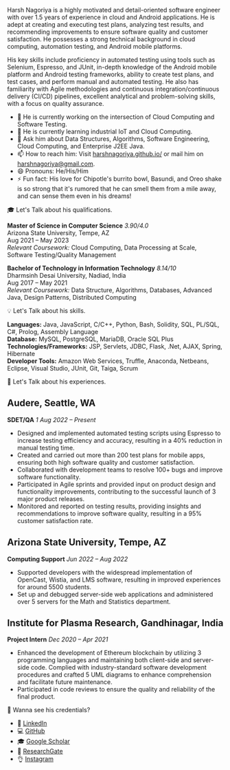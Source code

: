 Harsh Nagoriya is a highly motivated and detail-oriented software engineer with over 1.5 years of experience in cloud and Android applications. He is adept at creating and executing test plans, analyzing test results, and recommending improvements to ensure software quality and customer satisfaction. He possesses a strong technical background in cloud computing, automation testing, and Android mobile platforms.

His key skills include proficiency in automated testing using tools such as Selenium, Espresso, and JUnit, in-depth knowledge of the Android mobile platform and Android testing frameworks, ability to create test plans, and test cases, and perform manual and automated testing. He also has familiarity with Agile methodologies and continuous integration/continuous delivery (CI/CD) pipelines, excellent analytical and problem-solving skills, with a focus on quality assurance.

- 🔭 He is currently working on the intersection of Cloud Computing and Software Testing.
- 🌱 He is currently learning industrial IoT and Cloud Computing.
- 💬 Ask him about Data Structures, Algorithms, Software Engineering, Cloud Computing, and Enterprise J2EE Java.
- 📫 How to reach him: Visit [harshnagoriya.github.io/](https://harshnagoriya.github.io/) or mail him on [harshnagoriya@gmail.com](mailto:harshnagoriya@gmail.com).
- 😄 Pronouns: He/His/Him
- ⚡ Fun fact: His love for Chipotle's burrito bowl, Basundi, and Oreo shake is so strong that it's rumored that he can smell them from a mile away, and can sense them even in his dreams!

🎓 Let's Talk about his qualifications. 

**Master of Science in Computer Science** *3.90/4.0* \
Arizona State University, Tempe, AZ \
Aug 2021 – May 2023 \
*Relevant Coursework:* Cloud Computing, Data Processing at Scale, Software Testing/Quality Management

**Bachelor of Technology in Information Technology** *8.14/10* \
Dharmsinh Desai University, Nadiad, India \
Aug 2017 – May 2021 \
*Relevant Coursework:* Data Structure, Algorithms, Databases, Advanced Java, Design Patterns, Distributed Computing


💡 Let's Talk about his skills. 

**Languages:** Java, JavaScript, C/C++, Python, Bash, Solidity, SQL, PL/SQL, C#, Prolog, Assembly Language <br>
**Database:** MySQL, PostgreSQL, MariaDB, Oracle SQL Plus <br>
**Technologies/Frameworks:** JSP, Servlets, JDBC, Flask, .Net, AJAX, Spring, Hibernate <br>
**Developer Tools:** Amazon Web Services, Truffle, Anaconda, Netbeans, Eclipse, Visual Studio, JUnit, Git, Taiga, Scrum <br>

💼 Let's Talk about his experiences. 

## Audere, Seattle, WA
**SDET/QA** *1 Aug 2022 – Present*

- Designed and implemented automated testing scripts using Espresso to increase testing efficiency and accuracy, resulting in a 40% reduction in manual testing time.
- Created and carried out more than 200 test plans for mobile apps, ensuring both high software quality and customer satisfaction.
- Collaborated with development teams to resolve 100+ bugs and improve software functionality.
- Participated in Agile sprints and provided input on product design and functionality improvements, contributing to the successful launch of 3 major product releases.
- Monitored and reported on testing results, providing insights and recommendations to improve software quality, resulting in a 95% customer satisfaction rate.

## Arizona State University, Tempe, AZ
**Computing Support** *Jun 2022 – Aug 2022*

- Supported developers with the widespread implementation of OpenCast, Wistia, and LMS software, resulting in improved experiences for around 5500 students.
- Set up and debugged server-side web applications and administered over 5 servers for the Math and Statistics department.

## Institute for Plasma Research, Gandhinagar, India
**Project Intern** *Dec 2020 – Apr 2021*

- Enhanced the development of Ethereum blockchain by utilizing 3 programming languages and maintaining both client-side and server-side code. Complied with industry-standard software development procedures and crafted 5 UML diagrams to enhance comprehension and facilitate future maintenance.
- Participated in code reviews to ensure the quality and reliability of the final product.


🤔 Wanna see his credentials?

- 👔 [LinkedIn](https://www.linkedin.com/in/harshnagoriya/)
- 💻 [GitHub](https://github.com/harshnagoriya)
- 🎓 [Google Scholar](https://scholar.google.co.in/citations?user=cI0ZKq0AAAAJ&hl=en)
- 📖 [ResearchGate](https://www.researchgate.net/profile/Harsh_Nagoriya)
- 👌 [Instagram](https://www.instagram.com/_harshnagoriya_/)

